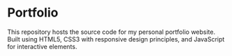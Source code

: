 # Portfolio
This repository hosts the source code for my personal portfolio website. Built using HTML5, CSS3 with responsive design principles, and JavaScript for interactive elements. 

